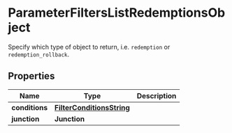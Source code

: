 

# ParameterFiltersListRedemptionsObject

Specify which type of object to return, i.e. `redemption` or `redemption_rollback`.

## Properties

| Name | Type | Description |
|------------ | ------------- | ------------- |
|**conditions** | [**FilterConditionsString**](FilterConditionsString.md) |  |
|**junction** | **Junction** |  |




